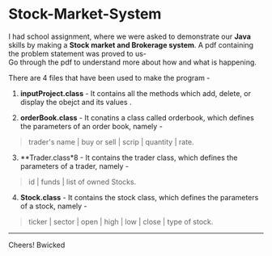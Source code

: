 # Stock-Market-System

I had school assignment, where we were asked to demonstrate our **Java** skills by making a **Stock market and Brokerage system**.
A pdf containing the problem statement was proved to us- <br>
Go through the pdf to understand more about how and what is happening.

There are 4 files that have been used to make the program -

1. **inputProject.class** - It contains all the methods which add, delete, or display the obejct and its values .


2. **orderBook.class** - It conatins a class called orderbook, which defines the parameters of an order book, namely -  
  > trader's name | buy or sell | scrip | quantity | rate.
  
  
3. **Trader.class*8 - It contains the trader class, which defines the parameters of a trader, namely -
  > id | funds | list of owned Stocks.
  
  
4. **Stock.class** - It contains the stock class, which defines the parameters of a stock, namely - 
  > ticker | sector | open | high | low | close | type of stock.


---
Cheers!
Bwicked
